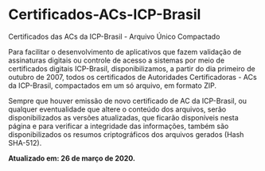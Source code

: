 # Certificados-ACs-ICP-Brasil
Certificados das ACs da ICP-Brasil - Arquivo Único Compactado


Para facilitar o desenvolvimento de aplicativos que fazem validação de assinaturas digitais ou controle de acesso a sistemas por meio de certificados digitais ICP-Brasil, disponibilizamos, a partir do dia primeiro de outubro de 2007, todos os certificados de Autoridades Certificadoras - ACs da ICP-Brasil, compactados em um só arquivo, em formato ZIP.

Sempre que houver emissão de novo certificado de AC da ICP-Brasil, ou qualquer eventualidade que altere o conteúdo dos arquivos, serão disponibilizados as versões atualizadas, que ficarão disponíveis nesta página e para verificar a integridade das informações, também são disponibilizados os resumos criptográficos dos arquivos gerados (Hash SHA-512).

**Atualizado em: 26 de março de 2020.**
